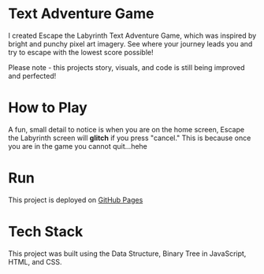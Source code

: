 # Text Adventure Game

I created Escape the Labyrinth Text Adventure Game, which was inspired by bright and punchy pixel art imagery.
See where your journey leads you and try to escape with the lowest score possible!

Please note - this projects story, visuals, and code is still being improved and perfected!

# How to Play

A fun, small detail to notice is when you are on the home screen, Escape the Labyrinth screen will <strong>glitch</strong> if you press "cancel." This is because once you are in the game you cannot quit...hehe

# Run

This project is deployed on [GitHub Pages](https://sydney-rd.github.io/text-adventure-game/)

# Tech Stack

This project was built using the Data Structure, Binary Tree in JavaScript, HTML, and CSS.
